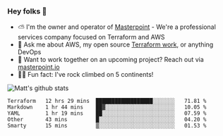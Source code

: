 

### Hey folks 👋

- ⛅️ I'm the owner and operator of [Masterpoint](https://masterpoint.io) - We're a professional services company focused on Terraform and AWS
- 💬 Ask me about AWS, my open source [Terraform work](https://github.com/masterpointio?q=terraform&type=&language=hcl), or anything DevOps
- 🔨 Want to work together on an upcoming project? Reach out via [masterpoint.io](https://masterpoint.io)
- 🧗‍♂️ Fun fact: I've rock climbed on 5 continents! 


![Matt's github stats](https://github-readme-stats.vercel.app/api?username=Gowiem&count_private=true&theme=cobalt&show_icons=true)

<!--START_SECTION:waka-->
```text
Terraform   12 hrs 29 mins  ██████████████████░░░░░░░   71.81 % 
Markdown    1 hr 44 mins    ██▓░░░░░░░░░░░░░░░░░░░░░░   10.05 % 
YAML        1 hr 19 mins    ██░░░░░░░░░░░░░░░░░░░░░░░   07.59 % 
Other       43 mins         █░░░░░░░░░░░░░░░░░░░░░░░░   04.20 % 
Smarty      15 mins         ▒░░░░░░░░░░░░░░░░░░░░░░░░   01.53 % 
```
<!--END_SECTION:waka-->
